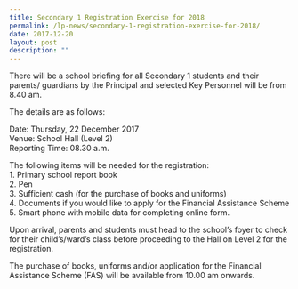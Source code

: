 ```yaml
---
title: Secondary 1 Registration Exercise for 2018
permalink: /lp-news/secondary-1-registration-exercise-for-2018/
date: 2017-12-20
layout: post
description: ""
---
```

There will be a school briefing for all Secondary 1 students and their parents/ guardians by the Principal and selected Key Personnel will be from 8.40 am.

The details are as follows:

Date: Thursday, 22 December 2017  
Venue: School Hall (Level 2)  
Reporting Time: 08.30 a.m.

The following items will be needed for the registration:  
1\. Primary school report book  
2\. Pen  
3\. Sufficient cash (for the purchase of books and uniforms)  
4\. Documents if you would like to apply for the Financial Assistance Scheme  
5\. Smart phone with mobile data for completing online form.

Upon arrival, parents and students must head to the school’s foyer to check for their child’s/ward’s class before proceeding to the Hall on Level 2 for the registration.

The purchase of books, uniforms and/or application for the Financial Assistance Scheme (FAS) will be available from 10.00 am onwards.